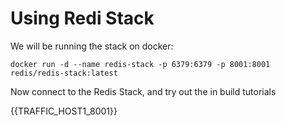# Using Redi Stack

We will be running the stack on docker:


`docker run -d --name redis-stack -p 6379:6379 -p 8001:8001 redis/redis-stack:latest`

Now connect to the Redis Stack, and try out the in build tutorials

{{TRAFFIC_HOST1_8001}}




